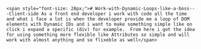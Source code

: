 

	<span style="font-size: 28px;"># Work-with-Dynamic-Loops-like-a-boss---Client-side As a front end developer i work with code all the time and what i face a lot is when the developer provide me a loop of DOM elements with Dynamic IDs and i want to make something simple like on click i expand a specific (div) for example.  From here i got the idea for using something more flexible like Attributes so simple and will work with almost anything and so flixeble as well</span>
